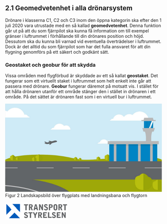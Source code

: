 ## 2.1 Geomedvetenhet i alla drönarsystem

Drönare i klasserna C1, C2 och C3 inom den öppna kategorin ska efter den 1 juli 2020 vara utrustade med en så kallad **geomedvetenhet**. Denna funktion går ut på att du som fjärrpilot ska kunna få information om till exempel gränser i luftrummet i förhållande till din drönares position och höjd. Dessutom ska du kunna bli varnad vid eventuella överträdelser i luftrummet. Dock är det alltid du som fjärrpilot som har det fulla ansvaret för att din flygning genomförs på ett säkert och godkänt sätt.

### Geostaket och geobur för att skydda

Vissa områden med flygförbud är skyddade av ett så kallat **geostaket**. Det fungerar som ett virtuellt staket i luftrummet som helt enkelt inte går att passera med drönare.
**Geobur** fungerar däremot på motsatt vis. I stället för att hålla drönaren utanför ett område stänger den i stället in drönaren i ett område. På det sättet är drönaren fast som i en virtuell bur i luftrummet. 

![Figur 2 Landskapsbild över flygplats med landningsbana och flygtorn](./A1A3_SE-sv/Figur_002.png)
Figur 2 Landskapsbild över flygplats med landningsbana och flygtorn

![Transport Styrelsen](./images/Logga.png)
